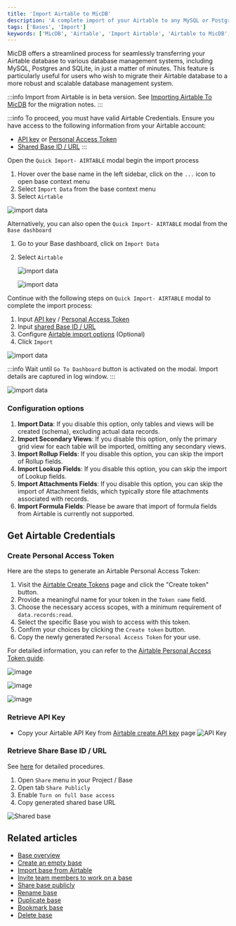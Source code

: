 ```yaml
---
title: 'Import Airtable to MicDB'
description: 'A complete import of your Airtable to any MySQL or Postgres databases within minutes'
tags: ['Bases', 'Import']
keywords: ['MicDB', 'Airtable', 'Import Airtable', 'Airtable to MicDB', 'Airtable to MySQL', 'Airtable to Postgres']
---
```


MicDB offers a streamlined process for seamlessly transferring your Airtable database to various database management systems, including MySQL, Postgres and SQLite, in just a matter of minutes. This feature is particularly useful for users who wish to migrate their Airtable database to a more robust and scalable database management system.

:::info
Import from Airtable is in beta version. See [Importing Airtable To MicDB](https://github.com/nocodb/nocodb/discussions/2122) for the migration notes.
:::

:::info
To proceed, you must have valid Airtable Credentials. Ensure you have access to the following information from your Airtable account:
- [API key](#retrieve-api-key) or [Personal Access Token](#create-personal-access-token)
- [Shared Base ID / URL](#retrieve-share-base-id--url)
:::

Open the `Quick Import- AIRTABLE` modal begin the import process
1. Hover over the base name in the left sidebar, click on the `...` icon to open base context menu
2. Select `Import Data` from the base context menu
3. Select `Airtable`

![import data](/img/v2/base/base-import-airtable-1.png)

Alternatively, you can also open the `Quick Import- AIRTABLE` modal from the `Base dashboard`
1. Go to your Base dashboard, click on `Import Data`  
2. Select `Airtable`

   ![import data](/img/v2/base/base-import-from-dashboard-1.png)

   ![import data](/img/v2/base/base-import-from-dashboard-2.png)
  

Continue with the following steps on `Quick Import- AIRTABLE` modal to complete the import process:
1. Input [API key](#retrieve-api-key) / [Personal Access Token](#create-personal-access-token)   
2. Input [shared Base ID / URL](#retrieve-share-base-id--url)  
3. Configure [Airtable import options](#configuration-options)  (Optional)
4. Click `Import`

![import data](/img/v2/base/base-import-airtable-2.png)


:::info
Wait until `Go To Dashboard` button is activated on the modal. Import details are captured in log window.
:::

![import data](/img/v2/base/base-import-airtable-3.png)

### Configuration options
1. **Import Data**: If you disable this option, only tables and views will be created (schema), excluding actual data records.
2. **Import Secondary Views**: If you disable this option, only the primary grid view for each table will be imported, omitting any secondary views.
3. **Import Rollup Fields**: If you disable this option, you can skip the import of Rollup fields. 
4. **Import Lookup Fields**: If you disable this option, you can skip the import of Lookup fields. 
5. **Import Attachments Fields**: If you disable this option, you can skip the import of Attachment fields, which typically store file attachments associated with records.
6. **Import Formula Fields**: Please be aware that import of formula fields from Airtable is currently not supported.


## Get Airtable Credentials

### Create Personal Access Token
Here are the steps to generate an Airtable Personal Access Token:

1. Visit the [Airtable Create Tokens](https://airtable.com/create/tokens) page and click the "Create token" button.
2. Provide a meaningful name for your token in the `Token name` field.
3. Choose the necessary access scopes, with a minimum requirement of `data.records:read`.
4. Select the specific Base you wish to access with this token.
5. Confirm your choices by clicking the `Create token` button.
6. Copy the newly generated `Personal Access Token` for your use.

For detailed information, you can refer to the [Airtable Personal Access Token guide](https://airtable.com/developers/web/guides/personal-access-tokens).

![image](/img/v2/base/pat-1.png)

![image](/img/v2/base/pat-2.png)

![image](/img/v2/base/pat-3.png)

### Retrieve API Key
- Copy your Airtable API Key from [Airtable create API key](https://airtable.com/create/apikey) page
  ![API Key](/img/v2/base/airtable-api-key.png)

### Retrieve Share Base ID / URL

See [here](https://support.airtable.com/hc/en-us/articles/205752117-Creating-a-base-share-link-or-a-view-share-link#basesharelink) for detailed procedures.

1. Open `Share` menu in your Project / Base
2. Open tab `Share Publicly`
3. Enable `Turn on full base access`
4. Copy generated shared base URL

![Shared base](/img/v2/base/airtable-share-base.png)

## Related articles
- [Base overview](/bases/base-overview)
- [Create an empty base](/bases/create-base)
- [Import base from Airtable](/bases/import-base-from-airtable)
- [Invite team members to work on a base](/bases/base-collaboration)
- [Share base publicly](/bases/share-base)
- [Rename base](/bases/actions-on-base#rename-base)
- [Duplicate base](/bases/actions-on-base#duplicate-base)
- [Bookmark base](/bases/actions-on-base#star-base)
- [Delete base](/bases/actions-on-base#delete-base)



